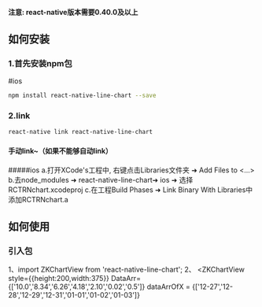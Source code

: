 #### 注意: react-native版本需要0.40.0及以上

## 如何安装

### 1.首先安装npm包
#ios
```bash
npm install react-native-line-chart --save
```

### 2.link
```bash
react-native link react-native-line-chart
```
#### 手动link~（如果不能够自动link）
#####ios
a.打开XCode's工程中, 右键点击Libraries文件夹 ➜ Add Files to <...>
b.去node_modules ➜ react-native-line-chart➜ ios ➜ 选择 RCTRNchart.xcodeproj
c.在工程Build Phases ➜ Link Binary With Libraries中添加RCTRNchart.a

## 如何使用

### 引入包

1、import ZKChartView from  'react-native-line-chart';
2、
<ZKChartView style={{height:200,width:375}}
             DataArr={['10.0','8.34','6.26','4.18','2.10','0.02','0.5']}
             dataArrOfX = {['12-27','12-28','12-29','12-31','01-01','01-02','01-03']}
